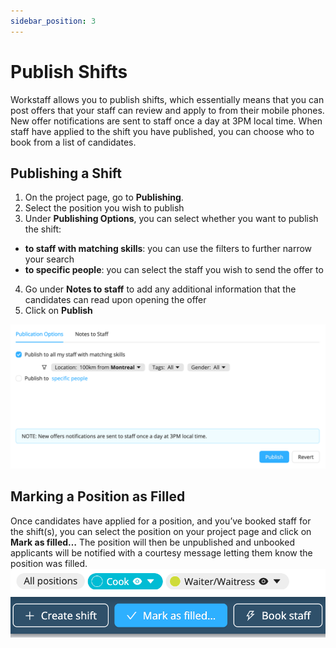 ```yaml
---
sidebar_position: 3
---
```


# Publish Shifts
Workstaff allows you to publish shifts, which essentially means that you can post offers that your staff can review and apply to from their mobile phones. New offer notifications are sent to staff once a day at 3PM local time. When staff have applied to the shift you have published, you can choose who to book from a list of candidates.

## Publishing a Shift 
1. On the project page, go to **Publishing**.
2. Select the position you wish to publish
3. Under **Publishing Options**, you can select whether you want to publish the shift:
- **to staff with matching skills**: you can use the filters to further narrow your search
- **to specific people**: you can select the staff you wish to send the offer to
4. Go under **Notes to staff** to add any additional information that the candidates can read upon opening the offer
5. Click on **Publish**

![img_2.png](Images/img_2.png)

## Marking a Position as Filled 
Once candidates have applied for a position, and you’ve booked staff for the shift(s), you can select the position on your project page and click on **Mark as filled…** The position will then be unpublished and unbooked applicants will be notified with a courtesy message letting them know the position was filled. 
![mark_as_filled.png](Images/mark_as_filled.png)